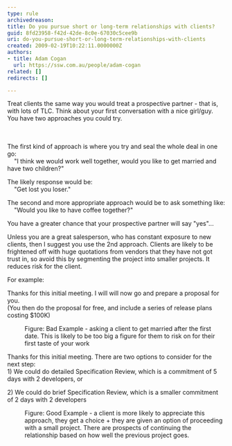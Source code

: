 ```yaml
---
type: rule
archivedreason: 
title: Do you pursue short or long-term relationships with clients?
guid: 8fd23958-f42d-42de-8c0e-67030c5cee9b
uri: do-you-pursue-short-or-long-term-relationships-with-clients
created: 2009-02-19T10:22:11.0000000Z
authors:
- title: Adam Cogan
  url: https://ssw.com.au/people/adam-cogan
related: []
redirects: []

---
```



Treat clients the same way you would treat a prospective partner - that is, with lots of TLC. Think about your first conversation with a nice girl/guy. You have two approaches you could try. 
<br>
<br><excerpt class='endintro'></excerpt><br>

  <p>The first kind of approach is where you try and seal the whole deal in one go&#58; <br>
&#160;&#160;&#160; &quot;I think we would work well together, would you like to get married and have two children?&quot; </p>
<p>The likely response would be&#58; <br>
&#160;&#160;&#160; &quot;Get lost you loser.&quot; </p>
<p>The second and more appropriate approach would be to ask something like&#58; <br>
&#160;&#160;&#160; &quot;Would you like to have coffee together?&quot;</p>
<p>You have a greater chance that&#160;your prospective partner will say &quot;yes&quot;... </p>
<p>Unless you are a great salesperson, who has constant exposure to new clients, then I suggest you use the 2nd approach. Clients are likely to be frightened off with huge quotations from vendors that they&#160;have not got trust in, so avoid this by segmenting the project into smaller projects. It reduces risk for the client.</p>
<p>For example&#58;</p>
<div class="greyBox">
<p>Thanks for this initial meeting. I will will now go and prepare a proposal for you. <br>
(You then do the proposal for free, and include a series of release plans costing $100K)</p>
</div>
<dl>
    <dd><span class="ms-rteCustom-FigureBad">Figure&#58; Bad Example - asking a client to get married after the first date. This is likely to be too big a figure for them to risk on for their first taste of your work</span> </dd>
</dl>
<div class="greyBox">
<p>Thanks for this initial meeting. There are two options to consider for the next step&#58;<br>
1) We could do detailed Specification Review, which is a commitment of 5 days with&#160;2 developers, or</p>
<p>2) We could do brief Specification Review, which is a smaller commitment of 2 days with&#160;2 developers&#160;</p>
</div>
<dl>
    <dd><span class="ms-rteCustom-FigureGood">Figure&#58; Good Example - a client is more likely to appreciate this approach, they get a choice + they are given an option of proceeding with a small project. There are prospects of continuing the relationship based on how well the previous project goes.</span> </dd>
</dl>
<p><strong></strong>&#160;</p>



